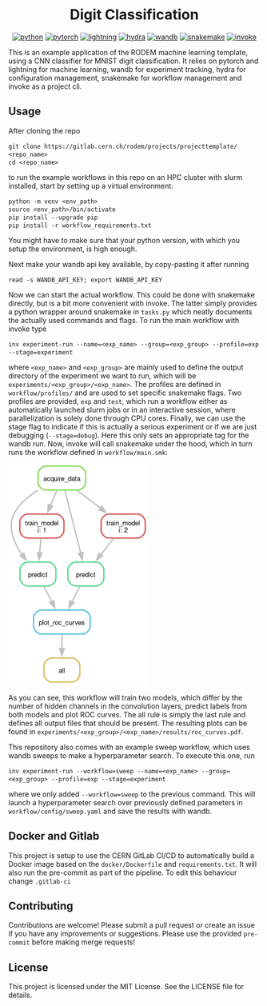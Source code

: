 <div align="center">

# Digit Classification

[![python](https://img.shields.io/badge/-Python_3.11-3776AB?logo=python&logoColor=white)](https://www.python.org/)
[![pytorch](https://img.shields.io/badge/-PyTorch_2.1-EE4C2C?logo=pytorch&logoColor=white)](https://pytorch.org/)
[![lightning](https://img.shields.io/badge/-Lightning_2.1-792EE5?logo=lightning&logoColor=white)](https://lightning.ai/)
[![hydra](https://img.shields.io/badge/-Hydra_1.3-89b8cd&logoColor=white)](https://hydra.cc/)
[![wandb](https://img.shields.io/badge/-WandB_0.16-orange?logo=weightsandbiases&logoColor=white)](https://wandb.ai)
[![snakemake](https://img.shields.io/badge/-Snakemake_7.32.4-039475)](https://snakemake.readthedocs.io/)
[![invoke](https://img.shields.io/badge/-Invoke_2.2.0-yellow)](https://www.pyinvoke.org/)
</div>

This is an example application of the RODEM machine learning template, using a
CNN classifier for MNIST digit classification.
It relies on pytorch and lightning for machine learning, wandb for experiment
tracking, hydra for configuration management, snakemake for workflow management
and invoke as a project cli.

## Usage

After cloning the repo
```
git clone https://gitlab.cern.ch/rodem/projects/projecttemplate/ <repo_name>
cd <repo_name>
```
to run the example workflows in this repo on an HPC cluster with slurm installed,
start by setting up a virtual environment:
```
python -m venv <env_path>
source <env_path>/bin/activate
pip install --upgrade pip
pip install -r workflow_requirements.txt
```
You might have to make sure that your python version, with which you setup the
environment, is high enough.

Next make your wandb api key available, by copy-pasting it after running
```
read -s WANDB_API_KEY; export WANDB_API_KEY
```

Now we can start the actual workflow.
This could be done with snakemake directly, but is a bit more convenient with invoke.
The latter simply provides a python wrapper around snakemake in `tasks.py` which neatly
documents the actually used commands and flags.
To run the main workflow with invoke type
```
inv experiment-run --name=<exp_name> --group=<exp_group> --profile=exp --stage=experiment
```
where `<exp_name>` and `<exp_group>` are mainly used to define the output directory of
the experiment we want to run, which will be `experiments/<exp_group>/<exp_name>`.
The profiles are defined in `workflow/profiles/` and are used to set specific snakemake
flags.
Two profiles are provided, `exp` and `test`, which run a workflow either as automatically
launched slurm jobs or in an interactive session, where parallelization is solely done
through CPU cores.
Finally, we can use the stage flag to indicate if this is actually a serious
experiment or if we are just debugging (`--stage=debug`).
Here this only sets an appropriate tag for the wandb run.
Now, invoke will call snakemake under the hood, which in turn runs the
workflow defined in `workflow/main.smk`:

![DAG](dag.png)

As you can see, this workflow will train two models, which differ by the number of hidden channels
in the convolution layers, predict labels from both models and plot ROC curves.
The all rule is simply the last rule and defines all output files that should be present.
The resulting plots can be found in `experiments/<exp_group>/<exp_name>/results/roc_curves.pdf`.

This repository also comes with an example sweep workflow, which uses
wandb sweeps to make a hyperparameter search.
To execute this one, run
```
inv experiment-run --workflow=sweep --name=<exp_name> --group=<exp_group> --profile=exp --stage=experiment
```
where we only added `--workflow=sweep` to the previous command.
This will launch a hyperparameter search over previously defined parameters
in `workflow/config/sweep.yaml` and save the results with wandb.

## Docker and Gitlab

This project is setup to use the CERN GitLab CI/CD to automatically build a Docker image based
on the `docker/Dockerfile` and `requirements.txt`.
It will also run the pre-commit as part of the pipeline.
To edit this behaviour change `.gitlab-ci`

## Contributing

Contributions are welcome! Please submit a pull request or create an issue if you have any improvements or suggestions.
Please use the provided `pre-commit` before making merge requests!

## License

This project is licensed under the MIT License. See the LICENSE file for details.

